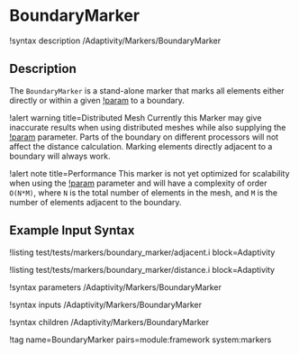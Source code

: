 # BoundaryMarker

!syntax description /Adaptivity/Markers/BoundaryMarker

## Description

The `BoundaryMarker` is a stand-alone marker that marks all elements either
directly or within a given [!param](/Adaptivity/Markers/BoundaryMarker/distance)
to a boundary.

!alert warning title=Distributed Mesh
Currently this Marker may give inaccurate
results when using distributed meshes while also supplying the
[!param](/Adaptivity/Markers/BoundaryMarker/distance) parameter. Parts of the
boundary on different processors will not affect the distance calculation.
Marking elements directly adjacent to a boundary will always work.

!alert note title=Performance
This marker is not yet optimized for scalability
when using the [!param](/Adaptivity/Markers/BoundaryMarker/distance) parameter
and will have a complexity of order `O(N*M)`, where `N` is the total number of
elements in the mesh, and `M` is the number of elements adjacent to the
boundary.

## Example Input Syntax

!listing test/tests/markers/boundary_marker/adjacent.i block=Adaptivity

!listing test/tests/markers/boundary_marker/distance.i block=Adaptivity

!syntax parameters /Adaptivity/Markers/BoundaryMarker

!syntax inputs /Adaptivity/Markers/BoundaryMarker

!syntax children /Adaptivity/Markers/BoundaryMarker

!tag name=BoundaryMarker pairs=module:framework system:markers

